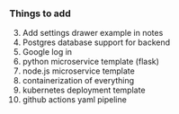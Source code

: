 ### Things to add

3. Add settings drawer example in notes
4. Postgres database support for backend
5. Google log in
6. python microservice template (flask)
7. node.js microservice template 
8. containerization of everything
9. kubernetes deployment template
10. github actions yaml pipeline